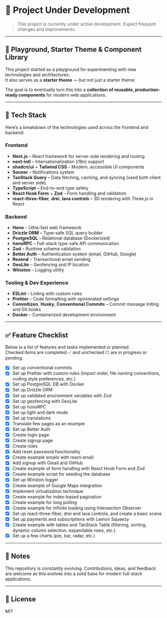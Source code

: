 # 🚧 Project Under Development

> This project is currently under active development. Expect frequent changes and improvements.

---

## 🧪 Playground, Starter Theme & Component Library

This project started as a playground for experimenting with new technologies and architectures.  
It also serves as a **starter theme** — but not just a starter theme.

The goal is to eventually turn this into a **collection of reusable, production-ready components** for modern web applications.

---

## 🧰 Tech Stack

Here’s a breakdown of the technologies used across the frontend and backend:

### Frontend

- **Next.js** – React framework for server-side rendering and routing
- **next-intl** – Internationalization (i18n) support
- **shadcn/ui** + **Tailwind CSS** – Modern, accessible UI components
- **Sonner** – Notifications system
- **TanStack Query** – Data fetching, caching, and syncing (used both client and server side)
- **TypeScript** – End-to-end type safety
- **React Hook Form** + **Zod** – Form handling and validation
- **react-three-fiber**, **drei**, **lava controls** – 3D rendering with Three.js in React

### Backend

- **Hono** – Ultra-fast web framework
- **Drizzle ORM** – Type-safe SQL query builder
- **PostgreSQL** – Relational database (Dockerized)
- **honoRPC** – Full-stack type-safe API communication
- **Zod** – Runtime schema validation
- **Better Auth** – Authentication system (email, GitHub, Google)
- **Resend** – Transactional email sending
- **GeoLite** – Geofencing and IP location
- **Winston** – Logging utility

### Tooling & Dev Experience

- **ESLint** – Linting with custom rules
- **Prettier** – Code formatting with opinionated settings
- **Commitizen**, **Husky**, **Conventional Commits** – Commit message linting and Git hooks
- **Docker** – Containerized development environment

---

## ✅ Feature Checklist

Below is a list of features and tasks implemented or planned.  
Checked items are completed ✅ and unchecked ☐ are in progress or pending.

- [x] Set up conventional commits
- [x] Set up Prettier with custom rules (import order, file naming conventions, coding style preferences, etc.)
- [x] Set up PostgreSQL DB with Docker
- [x] Set up Drizzle ORM
- [x] Set up validated environment variables with Zod
- [x] Set up geofencing with GeoLite
- [x] Set up honoRPC
- [x] Set up light and dark mode
- [x] Set up translations
- [x] Translate few pages as an example
- [x] Set up Better Auth
- [x] Create login page
- [x] Create signup page
- [x] Create roles
- [x] Add reset password functionality
- [x] Create example emails with react-email
- [x] Add signup with Gmail and GitHub
- [x] Create example of form handling with React Hook Form and Zod
- [x] Create example script for seeding the database
- [x] Set up Winston logger
- [x] Create example of Google Maps integration
- [x] Implement virtualization technique
- [x] Create example for index-based pagination
- [x] Create example for long polling
- [x] Create example for infinite loading using Intersection Observer
- [x] Set up react-three-fiber, drei and lava controls, and create a basic scene
- [x] Set up payments and subscriptions with Lemon Squeezy
- [x] Create example with tables and TanStack Table (filtering, sorting, dynamic column selection, expandable rows, etc.)
- [x] Set up a few charts (pie, bar, radar, etc.)

---

## 📌 Notes

This repository is constantly evolving. Contributions, ideas, and feedback are welcome as this evolves into a solid base for modern full-stack applications.

---

## 📄 License

MIT
